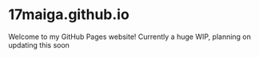 # 17maiga.github.io
Welcome to my GitHub Pages website!
Currently a huge WIP, planning on updating this soon
